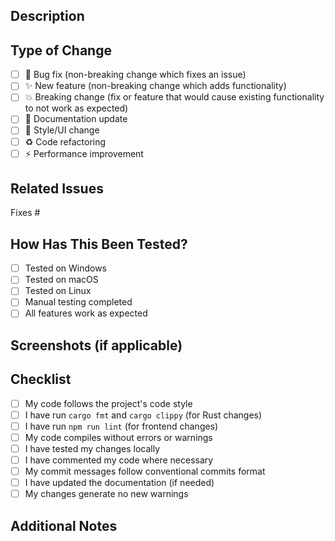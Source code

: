 ## Description

<!-- Describe your changes in detail -->

## Type of Change

- [ ] 🐛 Bug fix (non-breaking change which fixes an issue)
- [ ] ✨ New feature (non-breaking change which adds functionality)
- [ ] 💥 Breaking change (fix or feature that would cause existing functionality to not work as expected)
- [ ] 📝 Documentation update
- [ ] 🎨 Style/UI change
- [ ] ♻️ Code refactoring
- [ ] ⚡ Performance improvement

## Related Issues

<!-- Link to related issues, e.g., "Fixes #123" or "Related to #456" -->

Fixes #

## How Has This Been Tested?

<!-- Describe how you tested your changes -->

- [ ] Tested on Windows
- [ ] Tested on macOS
- [ ] Tested on Linux
- [ ] Manual testing completed
- [ ] All features work as expected

## Screenshots (if applicable)

<!-- Add screenshots or GIFs to demonstrate UI changes -->

## Checklist

- [ ] My code follows the project's code style
- [ ] I have run `cargo fmt` and `cargo clippy` (for Rust changes)
- [ ] I have run `npm run lint` (for frontend changes)
- [ ] My code compiles without errors or warnings
- [ ] I have tested my changes locally
- [ ] I have commented my code where necessary
- [ ] My commit messages follow conventional commits format
- [ ] I have updated the documentation (if needed)
- [ ] My changes generate no new warnings

## Additional Notes

<!-- Any additional information or context -->

